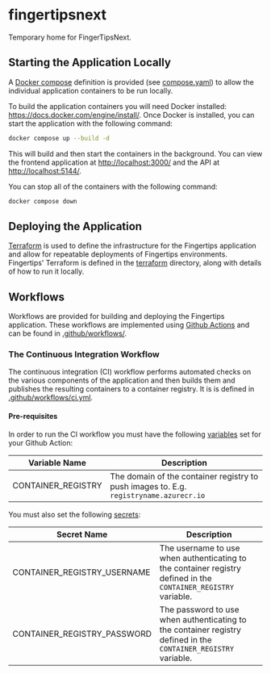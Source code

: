 # fingertipsnext

Temporary home for FingerTipsNext.

## Starting the Application Locally

A [Docker compose](https://docs.docker.com/compose/) definition is provided (see [compose.yaml](compose.yaml)) to allow the individual application containers to be run locally.

To build the application containers you will need Docker installed: <https://docs.docker.com/engine/install/>. Once Docker is installed, you can start the application with the following command:

```bash
docker compose up --build -d
```

This will build and then start the containers in the background. You can view the frontend application at [http://localhost:3000/](http://localhost:3000/) and the API at [http://localhost:5144/](http://localhost:5144/).

You can stop all of the containers with the following command:

```bash
docker compose down
```

## Deploying the Application

[Terraform](https://developer.hashicorp.com/terraform) is used to define the infrastructure for the Fingertips application and allow for repeatable deployments of Fingertips environments. Fingertips' Terraform is defined in the [terraform](terraform) directory, along with details of how to run it locally.

## Workflows

Workflows are provided for building and deploying the Fingertips application. These workflows are implemented using [Github Actions](https://github.com/features/actions) and can be found in [.github/workflows/](.github/workflows/).

### The Continuous Integration Workflow

The continuous integration (CI) workflow performs automated checks on the various components of the application and then builds them and publishes the resulting containers to a container registry. It is is defined in [.github/workflows/ci.yml](.github/workflows/ci.yml).

#### Pre-requisites

In order to run the CI workflow you must have the following [variables](https://docs.github.com/en/actions/writing-workflows/choosing-what-your-workflow-does/store-information-in-variables) set for your Github Action:

| Variable Name      | Description                                                                            |
| ------------------ | -------------------------------------------------------------------------------------- |
| CONTAINER_REGISTRY | The domain of the container registry to push images to. E.g. `registryname.azurecr.io` |

You must also set the following [secrets](https://docs.github.com/en/actions/security-for-github-actions/security-guides/using-secrets-in-github-actions):

| Secret Name                 | Description                                                                                                     |
| --------------------------- | --------------------------------------------------------------------------------------------------------------- |
| CONTAINER_REGISTRY_USERNAME | The username to use when authenticating to the container registry defined in the `CONTAINER_REGISTRY` variable. |
| CONTAINER_REGISTRY_PASSWORD | The password to use when authenticating to the container registry defined in the `CONTAINER_REGISTRY` variable. |
